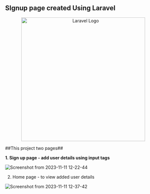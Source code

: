 <h2>SIgnup page created Using Laravel</h2>

<p align="center"><a href="https://laravel.com" target="_blank"><img src="https://raw.githubusercontent.com/laravel/art/master/logo-lockup/5%20SVG/2%20CMYK/1%20Full%20Color/laravel-logolockup-cmyk-red.svg" width="400" alt="Laravel Logo"></a></p>

##This project two pages##

**1. Sign up page - add user details using input tags**

![Screenshot from 2023-11-11 12-22-44](https://github.com/abijithnv/trogon/assets/85537378/4aca136e-920c-4b88-acd6-33bccdd4aa00)


2. Home page - to view added user details

![Screenshot from 2023-11-11 12-37-42](https://github.com/abijithnv/trogon/assets/85537378/98e90964-4ab8-4bef-b06a-007ef85b365e)
